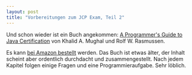 ```yaml
---
layout: post
title: "Vorbereitungen zum JCP Exam, Teil 2"
---
```

Und schon wieder ist ein Buch angekommen: [A Programmer's Guide to Java Certification][0] von Khalid A. Mughal und Rolf W. Rasmussen.

Es kann [bei Amazon bestellt][0] werden. Das Buch ist etwas älter, der Inhalt scheint aber ordentlich durchdacht und zusammengestellt. Nach jedem Kapitel folgen einige Fragen und eine Programmieraufgabe. Sehr löblich.

[0]: http://www.amazon.de/exec/obidos/ASIN/0201596148/kopisde-21
